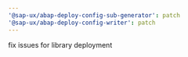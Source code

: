 ```yaml
---
'@sap-ux/abap-deploy-config-sub-generator': patch
'@sap-ux/abap-deploy-config-writer': patch
---
```


fix issues for library deployment
